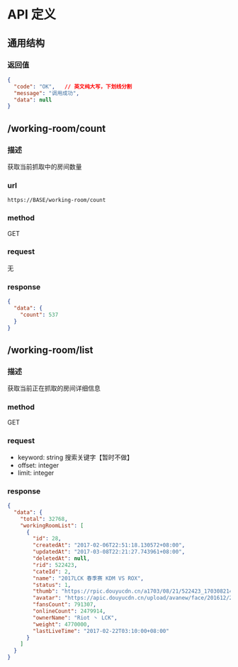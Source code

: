 # API 定义

## 通用结构

### 返回值

```json
{
  "code": "OK",   // 英文纯大写，下划线分割
  "message": "调用成功",
  "data": null
}
```


## /working-room/count 

### 描述

获取当前抓取中的房间数量

### url

`https://BASE/working-room/count`

### method 

GET

### request

无

### response

```json
{
  "data": {
    "count": 537
  }
}
```

## /working-room/list

### 描述

获取当前正在抓取的房间详细信息

### method 

GET

### request

- keyword: string 搜索关键字【暂时不做】
- offset: integer
- limit: integer

### response

```json
{
  "data": {
    "total": 32768,
    "workingRoomList": [
      {
        "id": 28, 
        "createdAt": "2017-02-06T22:51:18.130572+08:00", 
        "updatedAt": "2017-03-08T22:21:27.743961+08:00", 
        "deletedAt": null, 
        "rid": 522423, 
        "cateId": 2, 
        "name": "2017LCK 春季赛 KDM VS ROX", 
        "status": 1, 
        "thumb": "https://rpic.douyucdn.cn/a1703/08/21/522423_170308214144.jpg", 
        "avatar": "https://apic.douyucdn.cn/upload/avanew/face/201612/22/11/d78b969ee15585976403feee9f246d51_big.jpg?rltime", 
        "fansCount": 791307, 
        "onlineCount": 2479914, 
        "ownerName": "Riot 丶 LCK", 
        "weight": 4770000, 
        "lastLiveTime": "2017-02-22T03:10:00+08:00"
      }
    ]
  }
}
```
